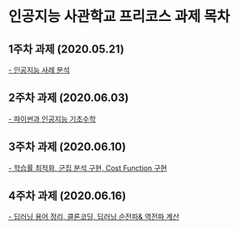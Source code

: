 # 인공지능 사관학교 프리코스 과제 목차

## 1주차 과제 (2020.05.21)
[- 인공지능 사례 분석](https://github.com/likedanger/AIschool/blob/master/1%EC%A3%BC%EC%B0%A8%EA%B3%BC%EC%A0%9C.ipynb)

## 2주차 과제 (2020.06.03)
[- 파이썬과 인공지능 기초수학](https://github.com/likedanger/AIschool/blob/master/2%EC%A3%BC%EC%B0%A8%EA%B3%BC%EC%A0%9C.ipynb)

## 3주차 과제 (2020.06.10)
[- 학습률 최적화, 군집 분석 구현, Cost Function 구현](https://github.com/likedanger/AIschool/blob/master/3%EC%A3%BC%EC%B0%A8_%EA%B3%BC%EC%A0%9C.ipynb)

## 4주차 과제 (2020.06.16)
[- 딥러닝 용어 정리, 클론코딩, 딥러닝 순전파& 역전파 계산](https://github.com/likedanger/AIschool/blob/master/4%EC%A3%BC%EC%B0%A8_%EA%B3%BC%EC%A0%9C.ipynb)
